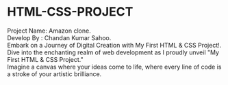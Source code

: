# HTML-CSS-PROJECT
Project Name: Amazon clone.
<br>
Develop By : Chandan Kumar Sahoo.
<br>
Embark on a Journey of Digital Creation with My First HTML &amp; CSS Project!. 
<br>
Dive into the enchanting realm of web development as I proudly unveil "My First HTML &amp; CSS Project." 
<br>
Imagine a canvas where your ideas come to life, where every line of code is a stroke of your artistic brilliance.

